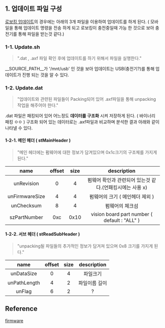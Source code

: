 ## 1. 업데이트 파일 구성

[로보킹 업데이트](https://www.lgservice.co.kr/mobile/simple/selectSimpleSearchDetail.do?itemId=1434517084839&gubun=SCS&type=keyword)의 경우에는 아래의 3개 파일을 이용하여 업데이트를 하게 된다.
( 모바일을 통해 업데이트 명령을 전송 하게 되고 로보킹이 충전중일때 가능 한 것으로 보아 충전기를 통해 파일을 받는것 같다.)

### 1-1. Update.sh

> ".dat , .axf 파일 확인 후에 업데이트를 하기 위해서 파일을 실행한다."

__SOURCE_PATH__가 '/mnt/usb' 인 것을 보아 업데이트는 USB(충전기?)를 통해 업데이트가 진행 되는 것을 알 수 있다.

### 1-2. Update.dat

> "업데이트와 관련된 파일들이 Packing되어 있어 .axf파일을 통해 unpacking 작업을 해주어야 한다."

.dat 파일은 패킹되어 있어 어느정도 __데이터를 구조화__ 시켜 저장하게 된다. ( 바이너리 패킹 ㅇㅇ )
구조화 되어 있는 데이터로는 .axf파일과 비교하며 분석한 결과 아래와 같이 나타낼 수 있다.

#### 1-2-1. 메인 헤더 ( stMainHeader )

> "메인 헤더에는 펌웨어에 대한 정보가 담겨있으며 0x1c크기의 구조체를 가지게 된다."

|name|offset|size|description|
|:---:|:---:|:---:|:---:|
|unRevision|0|4|펌웨어 확인과 관련되어 있는것 같다.(언패킹시에는 사용 x)|
|unFirmwareSize|4|4|펌웨어의 크기 ( 메인헤더 제외 )|
|unChecksum|8|4|펌웨어의 체크섬|
|szPartNumber|0xc|0x10|vision board part number ( default : "ALL" )|


#### 1-2-2. 서브 헤더 ( stReadSubHeader )

> "unpacking될 파일들의 추가적인 정보가 담겨져 있으며 0x8 크기를 가지게 된다."

|name|offset|size|description|
|:---:|:---:|:---:|:---:|
|unDataSize|0|4|파일크기|
|unPathLength|4|2|파일이름 길이|
|unFlag|6|2|?|

## Reference

[firmware](https://www.dropbox.com/s/a86on4yo90py0s1/FullBackupFW16552.zip?dl=0)

